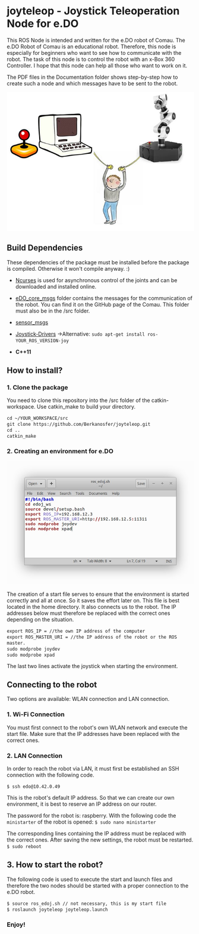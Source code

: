 # joyteleop - Joystick Teleoperation Node for e.DO

This ROS Node is intended and written for the e.DO robot of Comau. The e.DO Robot of Comau is an educational robot. Therefore, this node is especially for beginners who want to see how to communicate with the robot. The task of this node is to control the robot with an x-Box 360 Controller. I hope that this node can help all those who want to work on it.

The PDF files in the Documentation folder shows step-by-step how to create such a node and which messages have to be sent to the robot.

![Connect](https://github.com/Berkanosfer/joyteleop/blob/master/Images/Rosconnect.JPG)

## Build Dependencies
These dependencies of the package must be installed before the package is compiled. Otherwise it won't compile anyway. :)

* [Ncurses](https://www.cyberciti.biz/faq/linux-install-ncurses-library-headers-on-debian-ubuntu-centos-fedora/) is used for asynchronous control of the joints and can be downloaded and installed online.

* [eDO_core_msgs](https://github.com/Comau/eDO_core_msgs) folder contains the messages for the communication of the robot. You can find it on the GitHub page of the Comau. This folder must also be in the /src folder.

* [sensor_msgs](https://github.com/ros/common_msgs)

* [Joystick-Drivers](https://github.com/ros-drivers/joystick_drivers)
->Alternative: ```sudo apt-get install ros-YOUR_ROS_VERSION-joy```

* **C++11**

## How to install?
### 1. Clone the package

You need to clone this repository into the /src folder of the catkin-workspace. Use catkin_make to build your directory.

```
cd ~/YOUR_WORKSPACE/src
git clone https://github.com/Berkanosfer/joyteleop.git
cd ..
catkin_make
```
### 2. Creating an environment for e.DO

![ros_edoj.sh](https://github.com/Berkanosfer/joyteleop/blob/master/Images/15.jpg)

The creation of a start file serves to ensure that the environment is started correctly and all at once. So it saves the effort later on. This file is best located in the home directory. It also connects us to the robot. The IP addresses below must therefore be replaced with the correct ones depending on the situation.
```
export ROS_IP = //the own IP address of the computer
export ROS_MASTER_URI = //the IP address of the robot or the ROS master.
sudo modprobe joydev
sudo modprobe xpad
```
The last two lines activate the joystick when starting the environment.

## Connecting to the robot
Two options are available: WLAN connection and LAN connection.
### 1. Wi-Fi Connection
You must first connect to the robot's own WLAN network and execute the start file. Make sure that the IP addresses have been replaced with the correct ones.
### 2. LAN Connection
In order to reach the robot via LAN, it must first be established an SSH connection with the following code.
```
$ ssh edo@10.42.0.49
```
This is the robot's default IP address. So that we can create our own environment, it is best to reserve an IP address on our router.

The password for the robot is: raspberry. With the following code the ```ministarter``` of the robot is opened:
 ```$ sudo nano ministarter ```

The corresponding lines containing the IP address must be replaced with the correct ones. After saving the new settings, the robot must be restarted.
```$ sudo reboot```
## 3. How to start the robot?
The following code is used to execute the start and launch files and therefore the two nodes should be started with a proper connection to the e.DO robot.
```
$ source ros_edoj.sh // not necessary, this is my start file
$ roslaunch joyteleop joyteleop.launch
```
### Enjoy!
